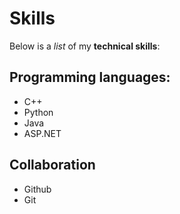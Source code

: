 # Skills 

Below is a _list_ of my **technical skills**:
## Programming languages:
- C++
- Python
- Java
- ASP.NET

## Collaboration
- Github
- Git
